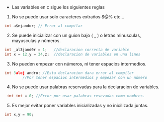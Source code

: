 - Las variables en c sigue los siguientes reglas
 1. No se puede usar solo caracteres extraños $@% etc...
 
```c
int a$ejandor; // Error al compilar 
```
 
 2. Se puede inicializar con un guion bajo ( _ ) o letras minusculas, mayusculas y números.
 
```c
int _al3jand0r = 1;   //declaracion correcta de variable
int x = 12,y = 34,z;  //declaracion de variables en una linea
```

 3. No pueden empezar con números, ni tener espacios intermedios.
 
```c
int 3alej andro; //Esta declaracion dara error al compilar
		//Por tener espacios intermedios y empezar con un número
```

  4. No se puede usar palabras reservadas para la declaracion de variables.
  
```c
 int int = 0; //Error por usar palabras resevadas como nombres.
```

 5. Es mejor evitar poner variables inicializadas y no inicilizada juntas.
 
 ```c
 int x,y = 90; 
```







